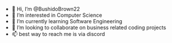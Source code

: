 - 👋 Hi, I’m @BushidoBrown22
- 👀 I’m interested in Computer Science
- 🌱 I’m currently learning Software Engineering
- 💞️ I’m looking to collaborate on business related coding projects
- 📫 best way to reach me is via discord

<!---
BushidoBrown22/BushidoBrown22 is a ✨ special ✨ repository because its `README.md` (this file) appears on your GitHub profile.
You can click the Preview link to take a look at your changes.
--->
